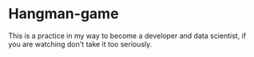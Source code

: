 # Hangman-game
This is a practice in my way to become a developer and data scientist, if you are watching don't take it too seriously.
